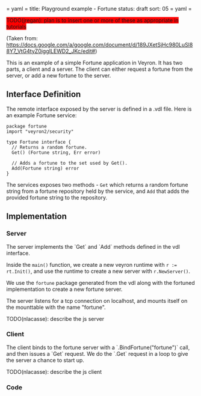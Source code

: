 = yaml =
title: Playground example - Fortune
status: draft
sort: 05
= yaml =

<span style="background-color:red">
TODO(jregan): plan is to insert one or more of these as appropriate in tutorials
</span>

(Taken from: https://docs.google.com/a/google.com/document/d/189JXetSjHc980LuSl88Y7_VtG4tyZ0iggILEWD2_JKc/edit#)

This is an example of a simple Fortune application in Veyron.  It has two
parts, a client and a server.  The client can either request a fortune from the
server, or add a new fortune to the server.


## Interface Definition

The remote interface exposed by the server is defined in a .vdl file.  Here is
an example Fortune service:

    package fortune
    import "veyron2/security"

    type Fortune interface {
      // Returns a random fortune.
      Get() (Fortune string, Err error)

      // Adds a fortune to the set used by Get().
      Add(Fortune string) error
    }

The services exposes two methods - `Get` which returns a random fortune string
from a fortune repository held by the service, and `Add` that adds the provided
fortune string to the repository.


## Implementation

### Server

<div class="lang-go">
The server implements the `Get` and `Add` methods defined in the vdl interface.

Inside the `main()` function, we create a new veyron runtime with
`r := rt.Init()`, and use the runtime to create a new server with
`r.NewServer()`.

We use the `fortune` package generated from the vdl along with the fortuned
implementation to create a new fortune server.

The server listens for a tcp connection on localhost, and mounts itself on the
mounttable with the name "fortune".
</div>

<span class="lang-js">TODO(nlacasse): describe the js server</span>

### Client

<div class="lang-go">
The client binds to the fortune server with a `.BindFortune("fortune")` call,
and then issues a `Get` request.  We do the `.Get` request in a loop to give
the server a chance to start up.
</div>

<span class="lang-js">TODO(nlacasse): describe the js client</span>

### Code

<div class="lang-go playground" data-srcdir="/fortune/ex0-go"></div>
<div class="lang-js playground" data-srcdir="/fortune/ex0-js"></div>
